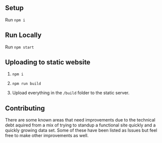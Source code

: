 ## Setup

Run `npm i`


## Run Locally

Run `npm start`


## Uploading to static website

1. `npm i`

2. `npm run build`

3. Upload everything in the `/build` folder to the static server.


## Contributing
There are some known areas that need improvements due to the technical debt aquired from a mix of trying to standup a functional site quickly and a quickly growing data set. Some of these have been listed as Issues but feel free to make other improvements as well.



